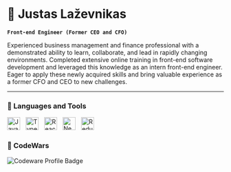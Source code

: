 # 🌱 Justas Laževnikas

**`Front-end Engineer (Former CEO and CFO)`**

Experienced business management and finance professional with a demonstrated ability to learn, collaborate, and lead in rapidly changing environments. Completed extensive online training in front-end software development and leveraged this knowledge as an intern front-end engineer. Eager to apply these newly acquired skills and bring valuable experience as a former CFO and CEO to new challenges.

---

### 🧰 Languages and Tools

<img align="left" alt="JavaScript" width="30px" style="padding-right:10px;" src="https://cdn.jsdelivr.net/gh/devicons/devicon/icons/javascript/javascript-plain.svg" />
<img align="left" alt="TypeScript" width="30px" style="padding-right:10px;" src="https://cdn.jsdelivr.net/gh/devicons/devicon/icons/typescript/typescript-original.svg" />
<img align="left" alt="React" width="30px" style="padding-right:10px;" src="https://cdn.jsdelivr.net/gh/devicons/devicon/icons/react/react-original.svg" />
<img align="left" alt="NextJS" width="30px" style="padding-right:10px;" src="https://cdn.jsdelivr.net/gh/devicons/devicon/icons/nextjs/nextjs-original-wordmark.svg" />
<img align="left" alt="Redux" width="30px" style="padding-right:10px;" src="https://cdn.jsdelivr.net/gh/devicons/devicon/icons/redux/redux-original.svg" />
<br />

#

### 🧨 CodeWars

<img align="left" alt="Codeware Profile Badge" src="https://www.codewars.com/users/justaslaz/badges/large" />
<br />

#


<!--  
<details>
<summary><h3>👨‍💻 Projects:</h3></summary>
  Food Recipes - https://receptai.justaslazevnikas.com/
  <br />
  SPA Landing Page (pixel-perfect on Adobe XD design) - https://spa-landing-page-01.vercel.app/
  <br />
  Portfolio - https://justaslaz.com/ -->

<!--
**justaslaz/justaslaz** is a ✨ _special_ ✨ repository because its `README.md` (this file) appears on your GitHub profile.

Here are some ideas to get you started:

- 🔭 I’m currently working on ...
- 🌱 I’m currently learning ...
- 👯 I’m looking to collaborate on ...
- 🤔 I’m looking for help with ...
- 💬 Ask me about ...
- 📫 How to reach me: ...
- 😄 Pronouns: ...
- ⚡ Fun fact: ...
-->
